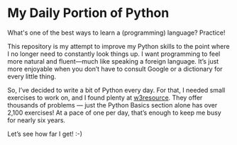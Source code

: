 # My Daily Portion of Python

What's one of the best ways to learn a (programming) language?
Practice!

This repository is my attempt to improve my Python skills to the point
where I no longer need to constantly look things up. I want
programming to feel more natural and fluent—much like speaking a
foreign language. It’s just more enjoyable when you don’t have to
consult Google or a dictionary for every little thing.

So, I’ve decided to write a bit of Python every day. For that, I
needed small exercises to work on, and I found plenty at
[w3resource](https://www.w3resource.com/python-exercises/python-basic-exercises.php). They
offer thousands of problems — just the Python Basics
section alone has over 2,100 exercises! At a pace of one per day,
that’s enough to keep me busy for nearly six years.

Let’s see how far I get! :-)



